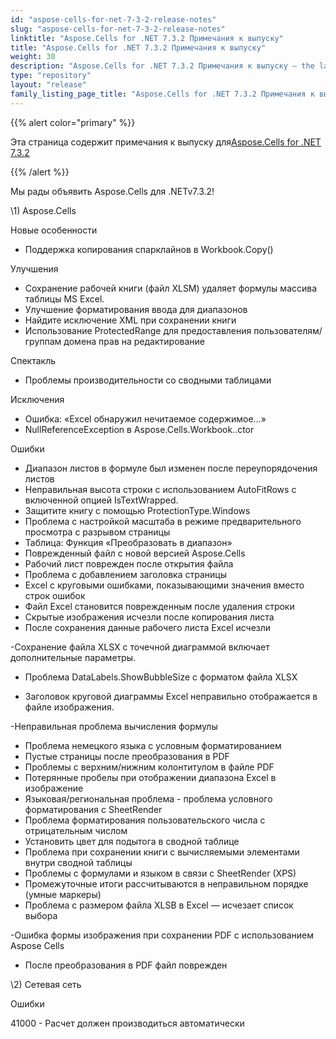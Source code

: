 ```yaml
---
id: "aspose-cells-for-net-7-3-2-release-notes"
slug: "aspose-cells-for-net-7-3-2-release-notes"
linktitle: "Aspose.Cells for .NET 7.3.2 Примечания к выпуску"
title: "Aspose.Cells for .NET 7.3.2 Примечания к выпуску"
weight: 30
description: "Aspose.Cells for .NET 7.3.2 Примечания к выпуску – the latest updates and fixes."
type: "repository"
layout: "release"
family_listing_page_title: "Aspose.Cells for .NET 7.3.2 Примечания к выпуску"
---
```

{{% alert color="primary" %}} 

 Эта страница содержит примечания к выпуску для[Aspose.Cells for .NET 7.3.2](https://releases.aspose.com/cells/net/new-releases/aspose.cells-for-.net-7.3.2/)

{{% /alert %}} 

 Мы рады объявить Aspose.Cells для .NETv7.3.2!



\1) Aspose.Cells 



 Новые особенности

- Поддержка копирования спарклайнов в Workbook.Copy()



 Улучшения

- Сохранение рабочей книги (файл XLSM) удаляет формулы массива таблицы MS Excel.
- Улучшение форматирования ввода для диапазонов
- Найдите исключение XML при сохранении книги
- Использование ProtectedRange для предоставления пользователям/группам домена прав на редактирование



 Спектакль

- Проблемы производительности со сводными таблицами



 Исключения

- Ошибка: «Excel обнаружил нечитаемое содержимое…»
- NullReferenceException в Aspose.Cells.Workbook..ctor



 Ошибки

- Диапазон листов в формуле был изменен после переупорядочения листов
- Неправильная высота строки с использованием AutoFitRows с включенной опцией IsTextWrapped.
- Защитите книгу с помощью ProtectionType.Windows
- Проблема с настройкой масштаба в режиме предварительного просмотра с разрывом страницы
- Таблица: Функция «Преобразовать в диапазон»
- Поврежденный файл с новой версией Aspose.Cells
- Рабочий лист поврежден после открытия файла
- Проблема с добавлением заголовка страницы
- Excel с круговыми ошибками, показывающими значения вместо строк ошибок
- Файл Excel становится поврежденным после удаления строки
- Скрытые изображения исчезли после копирования листа
- После сохранения данные рабочего листа Excel исчезли

 -Сохранение файла XLSX с точечной диаграммой включает дополнительные параметры.

 - Проблема DataLabels.ShowBubbleSize с форматом файла XLSX

 - Заголовок круговой диаграммы Excel неправильно отображается в файле изображения.

 -Неправильная проблема вычисления формулы

- Проблема немецкого языка с условным форматированием
- Пустые страницы после преобразования в PDF
- Проблемы с верхним/нижним колонтитулом в файле PDF
- Потерянные пробелы при отображении диапазона Excel в изображение
- Языковая/региональная проблема - проблема условного форматирования с SheetRender
- Проблема форматирования пользовательского числа с отрицательным числом
- Установить цвет для подытога в сводной таблице
- Проблема при сохранении книги с вычисляемыми элементами внутри сводной таблицы
- Проблемы с формулами и языком в связи с SheetRender (XPS)
- Промежуточные итоги рассчитываются в неправильном порядке (умные маркеры)
- Проблема с размером файла XLSB в Excel — исчезает список выбора

-Ошибка формы изображения при сохранении PDF с использованием Aspose Cells

- После преобразования в PDF файл поврежден



 \2) Сетевая сеть



 Ошибки

 41000 - Расчет должен производиться автоматически




